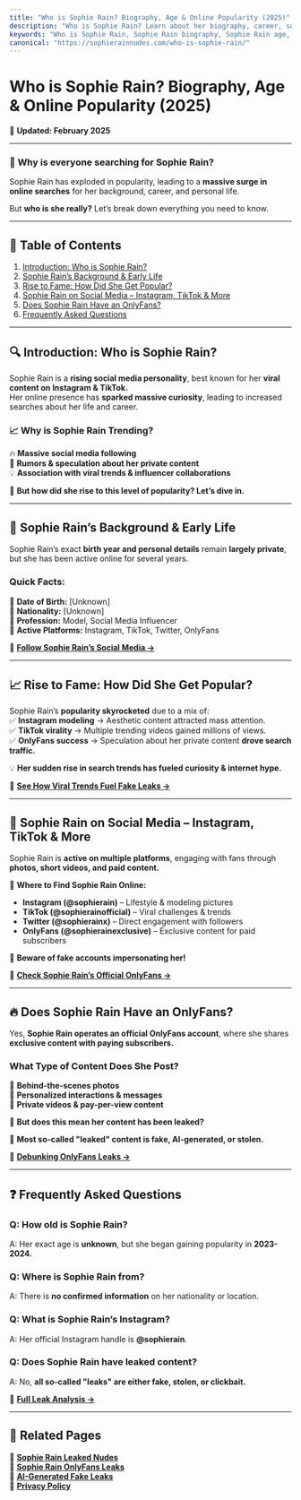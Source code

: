 ```yaml
---
title: "Who is Sophie Rain? Biography, Age & Online Popularity (2025)"
description: "Who is Sophie Rain? Learn about her biography, career, social media presence, and why she has become an online sensation."
keywords: "Who is Sophie Rain, Sophie Rain biography, Sophie Rain age, Sophie Rain career, Sophie Rain social media"
canonical: "https://sophierainnudes.com/who-is-sophie-rain/"
---
```


# **Who is Sophie Rain? Biography, Age & Online Popularity (2025)**  

📅 **Updated: February 2025**  

---

### 🚨 **Why is everyone searching for Sophie Rain?**
Sophie Rain has exploded in popularity, leading to a **massive surge in online searches** for her background, career, and personal life.  

But **who is she really?** Let’s break down everything you need to know.  

---

## 📌 **Table of Contents**  
1. [Introduction: Who is Sophie Rain?](#introduction-who-is-sophie-rain)  
2. [Sophie Rain’s Background & Early Life](#sophie-rains-background--early-life)  
3. [Rise to Fame: How Did She Get Popular?](#rise-to-fame-how-did-she-get-popular)  
4. [Sophie Rain on Social Media – Instagram, TikTok & More](#sophie-rain-on-social-media--instagram-tiktok--more)  
5. [Does Sophie Rain Have an OnlyFans?](#does-sophie-rain-have-an-onlyfans)  
6. [Frequently Asked Questions](#frequently-asked-questions)  

---

## **🔍 Introduction: Who is Sophie Rain?**  

Sophie Rain is a **rising social media personality**, best known for her **viral content on Instagram & TikTok.**  
Her online presence has **sparked massive curiosity**, leading to increased searches about her life and career.  

### **📈 Why is Sophie Rain Trending?**  
🔥 **Massive social media following**  
📌 **Rumors & speculation about her private content**  
💡 **Association with viral trends & influencer collaborations**  

📌 **But how did she rise to this level of popularity? Let’s dive in.**  

---

## **👶 Sophie Rain’s Background & Early Life**  

Sophie Rain’s exact **birth year and personal details** remain **largely private**, but she has been active online for several years.  

### **Quick Facts:**  
📅 **Date of Birth:** [Unknown]  
📍 **Nationality:** [Unknown]  
💼 **Profession:** Model, Social Media Influencer  
📱 **Active Platforms:** Instagram, TikTok, Twitter, OnlyFans  

🔗 **[Follow Sophie Rain’s Social Media →](/sophie-rain-onlyfans-leaks/)**  

---

## **📈 Rise to Fame: How Did She Get Popular?**  

Sophie Rain’s **popularity skyrocketed** due to a mix of:  
✅ **Instagram modeling** → Aesthetic content attracted mass attention.  
✅ **TikTok virality** → Multiple trending videos gained millions of views.  
✅ **OnlyFans success** → Speculation about her private content **drove search traffic.**  

💡 **Her sudden rise in search trends has fueled curiosity & internet hype.**  

🔗 **[See How Viral Trends Fuel Fake Leaks →](/sophie-rain-viral-search-trends/)**  

---

## **📱 Sophie Rain on Social Media – Instagram, TikTok & More**  

Sophie Rain is **active on multiple platforms**, engaging with fans through **photos, short videos, and paid content.**  

📌 **Where to Find Sophie Rain Online:**  
- **Instagram (@sophierain)** – Lifestyle & modeling pictures  
- **TikTok (@sophierainofficial)** – Viral challenges & trends  
- **Twitter (@sophierainx)** – Direct engagement with followers  
- **OnlyFans (@sophierainexclusive)** – Exclusive content for paid subscribers  

🚨 **Beware of fake accounts impersonating her!**  

🔗 **[Check Sophie Rain’s Official OnlyFans →](/sophie-rain-onlyfans-leaks/)**  

---

## **🔥 Does Sophie Rain Have an OnlyFans?**  

Yes, **Sophie Rain operates an official OnlyFans account**, where she shares **exclusive content with paying subscribers.**  

### **What Type of Content Does She Post?**  
📸 **Behind-the-scenes photos**  
💬 **Personalized interactions & messages**  
🎥 **Private videos & pay-per-view content**  

🚨 **But does this mean her content has been leaked?**  

📌 **Most so-called "leaked" content is fake, AI-generated, or stolen.**  

🔗 **[Debunking OnlyFans Leaks →](/sophie-rain-leaked-nudes/)**  

---

## **❓ Frequently Asked Questions**  

### **Q: How old is Sophie Rain?**  
A: Her exact age is **unknown**, but she began gaining popularity in **2023-2024.**  

### **Q: Where is Sophie Rain from?**  
A: There is **no confirmed information** on her nationality or location.  

### **Q: What is Sophie Rain’s Instagram?**  
A: Her official Instagram handle is **@sophierain**.  

### **Q: Does Sophie Rain have leaked content?**  
A: No, **all so-called "leaks" are either fake, stolen, or clickbait.**  

🔗 **[Full Leak Analysis →](/sophie-rain-leaked-nudes/)**  

---

## **🔗 Related Pages**  
📌 **[Sophie Rain Leaked Nudes](https://sophierainnudes.com/sophie-rain-leaked-nudes/)**  
📌 **[Sophie Rain OnlyFans Leaks](https://sophierainnudes.com/sophie-rain-onlyfans-leaks/)**  
📌 **[AI-Generated Fake Leaks](https://sophierainnudes.com/sophie-rain-ai-generated-nudes/)**  
📌 **[Privacy Policy](/privacy-policy/)**  